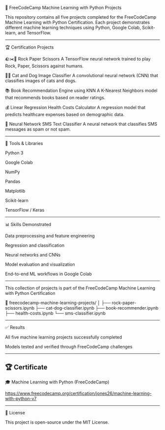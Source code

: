 🧠 FreeCodeCamp Machine Learning with Python Projects

This repository contains all five projects completed for the FreeCodeCamp Machine Learning with Python Certification.
Each project demonstrates different machine learning techniques using Python, Google Colab, Scikit-learn, and TensorFlow.

---

🏆 Certification Projects

🪨✂️📄 Rock Paper Scissors
A TensorFlow neural network trained to play Rock, Paper, Scissors against humans.

🐶🐱 Cat and Dog Image Classifier
A convolutional neural network (CNN) that classifies images of cats and dogs.

📚 Book Recommendation Engine using KNN
A K-Nearest Neighbors model that recommends books based on reader ratings.

💰 Linear Regression Health Costs Calculator
A regression model that predicts healthcare expenses based on demographic data.

💬 Neural Network SMS Text Classifier
A neural network that classifies SMS messages as spam or not spam.

---

🧰 Tools & Libraries

Python 3

Google Colab

NumPy

Pandas

Matplotlib

Scikit-learn

TensorFlow / Keras

---

📊 Skills Demonstrated

Data preprocessing and feature engineering

Regression and classification

Neural networks and CNNs

Model evaluation and visualization

End-to-end ML workflows in Google Colab

---

This collection of projects is part of the
FreeCodeCamp Machine Learning with Python Certification

📂 freecodecamp-machine-learning-projects/
│
├── rock-paper-scissors.ipynb
├── cat-dog-classifier.ipynb
├── book-recommender.ipynb
├── health-costs.ipynb
└── sms-classifier.ipynb

---

✅ Results

All five machine learning projects successfully completed

Models tested and verified through FreeCodeCamp challenges

---

## 🏆 Certificate

🎓 Machine Learning with Python (FreeCodeCamp)

https://www.freecodecamp.org/certification/jones26/machine-learning-with-python-v7


---

📖 License

This project is open-source under the MIT License.
